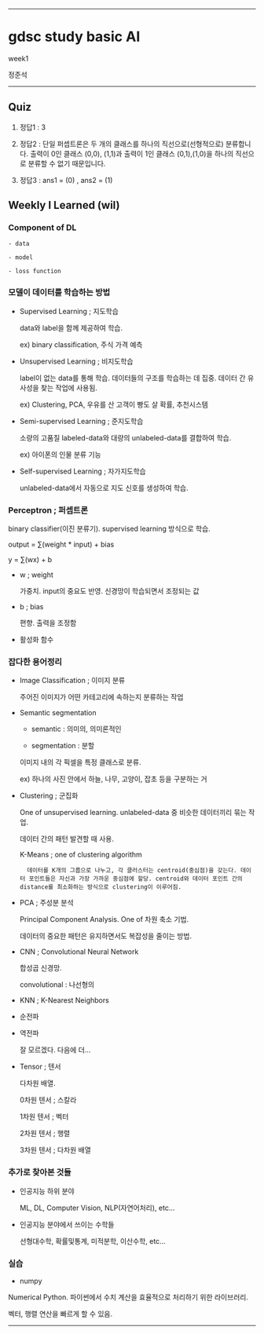 
___
# gdsc study basic AI

week1

정준석

___

## Quiz

1. 정답1 : 3

2. 정답2 : 단일 퍼셉트론은 두 개의 클래스를 하나의 직선으로(선형적으로) 분류합니다. 출력이 0인 클래스 (0,0), (1,1)과 출력이 1인 클래스 (0,1),(1,0)을 하나의 직선으로 분류할 수 없기 때문입니다.

3. 정답3 : ans1 = (0) , ans2 = (1)



## Weekly I Learned (wil)


### Component of DL

    - data

    - model

    - loss function



### 모델이 데이터를 학습하는 방법

- Supervised Learning ; 지도학습

    data와 label을 함께 제공하여 학습.

    ex) binary classification, 주식 가격 예측


- Unsupervised Learning ; 비지도학습

    label이 없는 data를 통해 학습. 데이터들의 구조를 학습하는 데 집중. 데이터 간 유사성을 찾는 작업에 사용됨.

    ex) Clustering, PCA, 우유를 산 고객이 빵도 살 확률, 추천시스템


- Semi-supervised Learning ; 준지도학습

    소량의 고품질 labeled-data와 대량의 unlabeled-data를 결합하여 학습.

    ex) 아이폰의 인물 분류 기능


- Self-supervised Learning ; 자가지도학습

    unlabeled-data에서 자동으로 지도 신호를 생성하여 학습.



### Perceptron ; 퍼셉트론

binary classifier(이진 분류기). supervised learning 방식으로 학습.

output = ∑(weight * input) + bias

y = ∑(wx) + b

- w ; weight
    
    가중치. input의 중요도 반영. 신경망이 학습되면서 조정되는 값

- b ; bias
    
    편향. 출력을 조정함

- 활성화 함수



### 잡다한 용어정리

- Image Classification ; 이미지 분류

    주어진 이미지가 어떤 카테고리에 속하는지 분류하는 작업


- Semantic segmentation

    - semantic : 의미의, 의미론적인

    - segmentation : 분할

    이미지 내의 각 픽셀을 특정 클래스로 분류.

    ex) 하나의 사진 안에서 하늘, 나무, 고양이, 잡초 등을 구분하는 거


- Clustering ; 군집화

    One of unsupervised learning. unlabeled-data 중 비슷한 데이터끼리 묶는 작업.
    
    데이터 간의 패턴 발견할 때 사용.

    K-Means ; one of clustering algorithm
        
        데이터를 K개의 그룹으로 나누고, 각 클러스터는 centroid(중심점)을 갖는다. 데이터 포인트들은 자신과 가장 가까운 중심점에 할당. centroid와 데이터 포인트 간의 distance를 최소화하는 방식으로 clustering이 이루어짐.


- PCA ; 주성분 분석

    Principal Component Analysis. One of 차원 축소 기법.

    데이터의 중요한 패턴은 유지하면서도 복잡성을 줄이는 방법.


- CNN ; Convolutional Neural Network
    
    합성곱 신경망.

    convolutional : 나선형의


- KNN ; K-Nearest Neighbors

- 순전파
- 역전파
    
    잘 모르겠다. 다음에 더...


- Tensor ; 텐서

    다차원 배열.

    0차원 텐서 ; 스칼라

    1차원 텐서 ; 벡터

    2차원 텐서 ; 행렬

    3차원 텐서 ; 다차원 배열


### 추가로 찾아본 것들

- 인공지능 하위 분야

    ML, DL, Computer Vision, NLP(자연어처리), etc...


- 인공지능 분야에서 쓰이는 수학들

    선형대수학, 확률및통계, 미적분학, 이산수학, etc...



### 실습

- numpy

Numerical Python. 파이썬에서 수치 계산을 효율적으로 처리하기 위한 라이브러리.

벡터, 행렬 연산을 빠르게 할 수 있음.

___